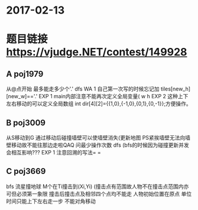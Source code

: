 # 2017-02-13

# 题目链接 https://vjudge.NET/contest/149928


## A poj1979
从@点开始 最多能走多少个'.'
dfs 
WA 1 自己第一次写的时候忘记加 tiles[new_h][new_w]=='.'
EXP 1 main内部注意不能再次定义全局变量( w h
EXP 2 这种上下左右移动的可以定义全局数组 int dir[4][2]={{1,0},{-1,0},{0,1},{0,-1}};方便操作。


## B poj3009
从S移动到G 通过移动后碰撞墙壁可以使墙壁消失(更新地图 PS紧挨墙壁无法向墙壁移动故不能往那边走啦QAQ
问最少操作次数 dfs (bfs的时候因为碰撞更新并发会相互影响???
EXP 1 注意回溯的写法= =



## C poj3669
bfs
流星撞地球 M个在Ti撞击到(Xi,Yi) (撞击点有范围故人物不在撞击点范围内亦可但必须第一象限 撞击后撞击点及相邻四个点均不能走
人物初始位置在原点 单位时间只能上下左右走一步 不能对角移动




